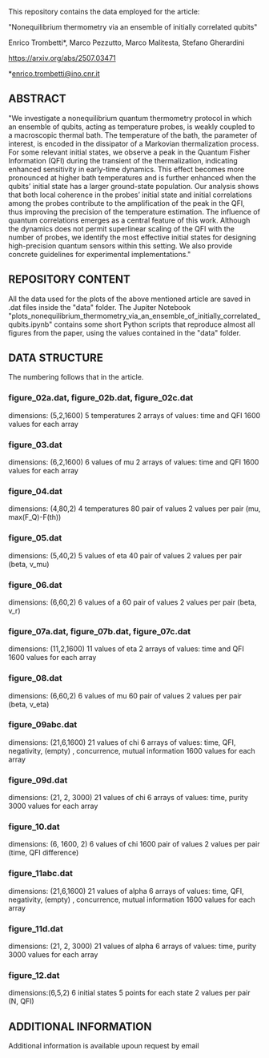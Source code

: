 This repository contains the data employed for the article:

"Nonequilibrium thermometry via an ensemble of initially correlated qubits"

Enrico Trombetti*, Marco Pezzutto, Marco Malitesta, Stefano Gherardini

https://arxiv.org/abs/2507.03471

*enrico.trombetti@ino.cnr.it

## ABSTRACT
"We investigate a nonequilibrium quantum thermometry protocol in which an ensemble of qubits,
acting as temperature probes, is weakly coupled to a macroscopic thermal bath. The temperature of the bath, the parameter of interest, is encoded in the dissipator of a Markovian thermalization process. For some relevant initial states, we observe a peak in the Quantum Fisher Information (QFI) during the transient of the thermalization, indicating enhanced sensitivity in early-time dynamics. This effect becomes more pronounced at higher bath temperatures and is further enhanced when the qubits’ initial state has a larger ground-state population. Our analysis shows that both local coherence in the probes’ initial state and initial correlations among the probes contribute to the amplification of the peak in the QFI, thus improving the precision of the temperature estimation. The influence of quantum correlations emerges as a central feature of this work. Although the dynamics does not permit superlinear scaling of the QFI with the number of probes, we identify the most effective initial states for designing high-precision quantum sensors within this setting. We also provide concrete guidelines for experimental implementations."

## REPOSITORY CONTENT
All the data used for the plots of the above mentioned article are saved in .dat files inside the "data" folder. The Jupiter Notebook "plots_nonequilibrium_thermometry_via_an_ensemble_of_initially_correlated_qubits.ipynb" contains some short Python scripts that reproduce almost all figures from the paper, using the values contained in the "data" folder.

## DATA STRUCTURE
The numbering follows that in the article.
### figure_02a.dat, figure_02b.dat, figure_02c.dat
dimensions: (5,2,1600)
5 temperatures
2 arrays of values: time and QFI
1600 values for each array
### figure_03.dat
dimensions: (6,2,1600)
6 values of mu
2 arrays of values: time and QFI
1600 values for each array
### figure_04.dat
dimensions: (4,80,2)
4 temperatures
80 pair of values
2 values per pair (mu, max(F_Q)-F(th))
### figure_05.dat
dimensions: (5,40,2)
5 values of eta
40 pair of values
2 values per pair (beta, v_mu)
### figure_06.dat
dimensions: (6,60,2)
6 values of a
60 pair of values
2 values per pair (beta, v_r)
### figure_07a.dat, figure_07b.dat, figure_07c.dat
dimensions: (11,2,1600)
11 values of eta
2 arrays of values: time and QFI
1600 values for each array
### figure_08.dat
dimensions: (6,60,2)
6 values of mu
60 pair of values
2 values per pair (beta, v_eta)
### figure_09abc.dat
dimensions: (21,6,1600)
21 values of chi
6 arrays of values: time, QFI, negativity, (empty) , concurrence, mutual information
1600 values for each array
### figure_09d.dat
dimensions: (21, 2, 3000)
21 values of chi
6 arrays of values: time, purity
3000 values for each array
### figure_10.dat
dimensions: (6, 1600, 2)
6 values of chi
1600 pair of values 
2 values per pair (time, QFI difference)
### figure_11abc.dat
dimensions: (21,6,1600)
21 values of alpha
6 arrays of values: time, QFI, negativity, (empty) , concurrence, mutual information
1600 values for each array
### figure_11d.dat
dimensions: (21, 2, 3000)
21 values of alpha
6 arrays of values: time, purity
3000 values for each array
### figure_12.dat
dimensions:(6,5,2)
6 initial states
5 points for each state
2 values per pair (N, QFI)

## ADDITIONAL INFORMATION
Additional information is available upoun request by email
